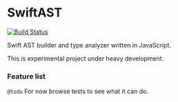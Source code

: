 SwiftAST
===========
[![Build Status](https://magnum.travis-ci.com/krzKaczor/SwiftAST.svg?token=BbKpsEui6wEsUpubmDsD&branch=master)](https://magnum.travis-ci.com/krzKaczor/SwiftAST)

Swift AST builder and type analyzer written in JavaScript.

This is experimental project under heavy development.

### Feature list 
`@todo` For now browse tests to see what it can do.
